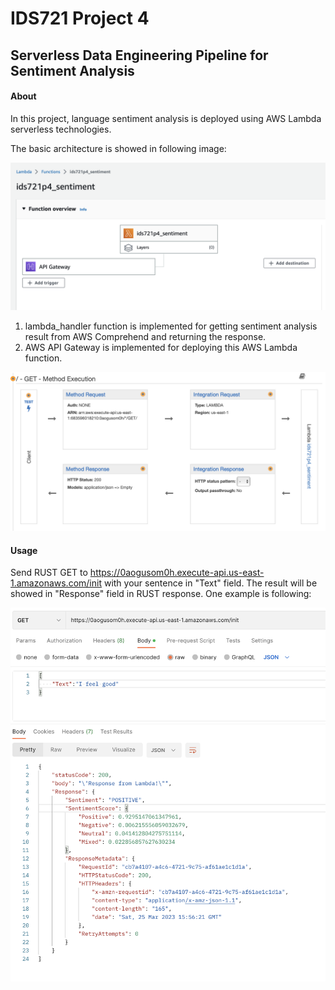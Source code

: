 # IDS721 Project 4 

## Serverless Data Engineering Pipeline for Sentiment Analysis 

#### About

In this project, language sentiment analysis is deployed using AWS Lambda serverless technologies. 

The basic architecture is showed in following image:

![image-20230325120545523](./Readme.assets/image-20230325120545523.png)

1. lambda_handler function is implemented for getting sentiment analysis result from AWS Comprehend and returning the response. 
2. AWS API Gateway is implemented for deploying this AWS Lambda function. 

![image-20230325120929856](./Readme.assets/image-20230325120929856.png)

#### Usage

Send RUST GET to https://0aogusom0h.execute-api.us-east-1.amazonaws.com/init with your sentence in "Text" field. The result will be showed in "Response" field in RUST response. One example is following:

![image-20230325121820707](./Readme.assets/image-20230325121820707.png)
